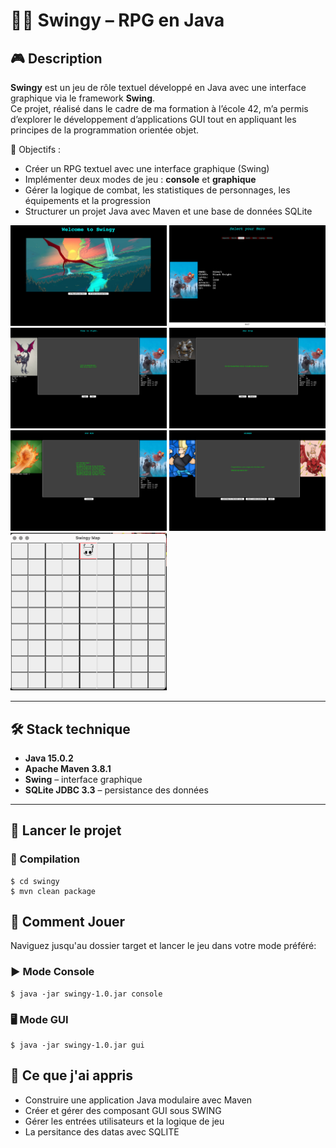 # 🧙‍♂️ Swingy – RPG en Java

## 🎮 Description  
**Swingy** est un jeu de rôle textuel développé en Java avec une interface graphique via le framework **Swing**.  
Ce projet, réalisé dans le cadre de ma formation à l’école 42, m’a permis d’explorer le développement d’applications GUI tout en appliquant les principes de la programmation orientée objet.

🧩 Objectifs :
- Créer un RPG textuel avec une interface graphique (Swing)
- Implémenter deux modes de jeu : **console** et **graphique**
- Gérer la logique de combat, les statistiques de personnages, les équipements et la progression
- Structurer un projet Java avec Maven et une base de données SQLite

<p float="left">
<img src="menu.png" alt="drawing" width="250"/>
<img src="select.png" alt="profil" width="250"/>
<img src="fight.png" alt="projects" width="250"/>
<img src="accessories.png" alt="skills" width="250"/>
<img src="victory.png" alt="drawing" width="250"/>
<img src="winner.png" alt="drawing" width="250"/>
<img src="map.png" alt="drawing" width="250"/>
</p>

---

## 🛠️ Stack technique

- **Java 15.0.2**
- **Apache Maven 3.8.1**
- **Swing** – interface graphique
- **SQLite JDBC 3.3** – persistance des données

---

## 🚀 Lancer le projet

### 🔧 Compilation

```
$ cd swingy
$ mvn clean package
```

## 🚀 Comment Jouer

Naviguez jusqu'au dossier target et lancer le jeu dans votre mode préféré:

### ▶️ Mode Console

```
$ java -jar swingy-1.0.jar console
```

### 🖥️ Mode GUI

```
$ java -jar swingy-1.0.jar gui
```

## 🧠 Ce que j'ai appris

- Construire une application Java modulaire avec Maven 
- Créer et gérer des composant GUI sous SWING 
- Gérer les entrées utilisateurs et la logique de jeu
- La persitance des datas avec SQLITE
